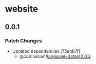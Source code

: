 # website

## 0.0.1

### Patch Changes

- Updated dependencies [75abb7f]
  - @codinasion/language-data@2.0.3
